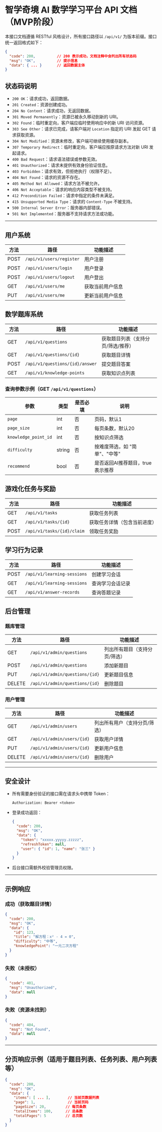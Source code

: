 # 智学奇境 AI 数学学习平台 API 文档（MVP阶段）

本接口文档遵循 RESTful 风格设计，所有接口路径以 `/api/v1/` 为版本前缀。接口统一返回格式如下：

```json
{
  "code": 200,          // 200 表示成功，文档注释中会列出所有状态码
  "msg": "OK",          // 提示信息
  "data": { ... }       // 返回数据主体
}
````

## 状态码说明

* `200 OK`：请求成功，返回数据。
* `201 Created`：资源创建成功。
* `204 No Content`：请求成功，无返回数据。
* `301 Moved Permanently`：资源已被永久移动到新的 URI。
* `302 Found`：临时重定向，客户端应临时使用响应中的新 URI 访问资源。
* `303 See Other`：请求已完成，请客户端对 `Location` 指定的 URI 发起 GET 请求获取资源。
* `304 Not Modified`：资源未修改，客户端可继续使用缓存副本。
* `307 Temporary Redirect`：临时重定向，客户端应按原请求方法对新 URI 发起请求。
* `400 Bad Request`：请求语法错误或参数无效。
* `401 Unauthorized`：请求未提供有效身份验证信息。
* `403 Forbidden`：请求有效，但拒绝执行（权限不足）。
* `404 Not Found`：请求的资源不存在。
* `405 Method Not Allowed`：请求方法不被允许。
* `406 Not Acceptable`：请求的响应内容类型不被支持。
* `412 Precondition Failed`：请求中指定的条件未满足。
* `415 Unsupported Media Type`：请求的 `Content-Type` 不被支持。
* `500 Internal Server Error`：服务器内部错误。
* `501 Not Implemented`：服务器不支持请求方法或功能。

---

## 用户系统

| 方法   | 路径                       | 功能描述     |
| ---- | ------------------------ | -------- |
| POST | `/api/v1/users/register` | 用户注册     |
| POST | `/api/v1/users/login`    | 用户登录     |
| POST | `/api/v1/users/logout`   | 用户登出     |
| GET  | `/api/v1/users/me`       | 获取当前用户信息 |
| PUT  | `/api/v1/users/me`       | 更新当前用户信息 |

## 数学题库系统

| 方法   | 路径                              | 功能描述               |
| ---- | ------------------------------- | ------------------ |
| GET  | `/api/v1/questions`             | 获取题目列表（支持分页/筛选/推荐） |
| GET  | `/api/v1/questions/{id}`        | 获取题目详情             |
| POST | `/api/v1/questions/{id}/answer` | 提交题目答案             |
| GET  | `/api/v1/knowledge-points`      | 获取知识点列表            |

### 查询参数示例（GET `/api/v1/questions`）

| 参数                   | 类型     | 是否必填 | 说明                  |
| -------------------- | ------ | ---- | ------------------- |
| `page`               | int    | 否    | 页码，默认1              |
| `page_size`          | int    | 否    | 每页条数，默认20           |
| `knowledge_point_id` | int    | 否    | 按知识点筛选              |
| `difficulty`         | string | 否    | 按难度筛选，如 "简单"、"中等"   |
| `recommend`          | bool   | 否    | 是否返回AI推荐题目，true表示推荐 |

## 游戏化任务与奖励

| 方法   | 路径                         | 功能描述           |
| ---- | -------------------------- | -------------- |
| GET  | `/api/v1/tasks`            | 获取任务列表         |
| GET  | `/api/v1/tasks/{id}`       | 获取任务详情（包含当前进度） |
| POST | `/api/v1/tasks/{id}/claim` | 领取任务奖励         |

## 学习行为记录

| 方法   | 路径                          | 功能描述     |
| ---- | --------------------------- | -------- |
| POST | `/api/v1/learning-sessions` | 创建学习会话   |
| GET  | `/api/v1/learning-sessions` | 查询学习会话记录 |
| GET  | `/api/v1/answer-records`    | 查询答题记录   |

## 后台管理

### 题库管理

| 方法     | 路径                             | 功能描述            |
| ------ | ------------------------------ | --------------- |
| GET    | `/api/v1/admin/questions`      | 列出所有题目（支持分页/筛选） |
| POST   | `/api/v1/admin/questions`      | 添加新题目           |
| PUT    | `/api/v1/admin/questions/{id}` | 更新题目信息          |
| DELETE | `/api/v1/admin/questions/{id}` | 删除题目            |

### 用户管理

| 方法     | 路径                         | 功能描述            |
| ------ | -------------------------- | --------------- |
| GET    | `/api/v1/admin/users`      | 列出所有用户（支持分页/筛选） |
| GET    | `/api/v1/admin/users/{id}` | 获取用户详情          |
| PUT    | `/api/v1/admin/users/{id}` | 更新用户信息          |
| DELETE | `/api/v1/admin/users/{id}` | 删除用户            |

---

## 安全设计

* 所有需要身份验证的接口需在请求头中携带 Token：

  ```
  Authorization: Bearer <token>
  ```

* 登录成功返回：

  ```json
  {
    "code": 200,
    "msg": "OK",
    "data": {
      "token": "xxxxx.yyyyy.zzzzz",
      "refreshToken": null,
      "user": { "id": 1, "name": "张三" }
    }
  }
  ```

* 后台接口需额外校验管理员权限。

---

## 示例响应

### 成功（获取题目详情）

```json
{
  "code": 200,
  "msg": "OK",
  "data": {
    "id": 123,
    "title": "解方程：x² - 4 = 0",
    "difficulty": "中等",
    "knowledgePoint": "一元二次方程"
  }
}
```

### 失败（未授权）

```json
{
  "code": 401,
  "msg": "Unauthorized",
  "data": null
}
```

### 失败（资源未找到）

```json
{
  "code": 404,
  "msg": "Not Found",
  "data": null
}
```

---

## 分页响应示例（适用于题目列表、任务列表、用户列表等）

```json
{
  "code": 200,
  "msg": "OK",
  "data": {
    "items": [ ... ],        // 当前页数据列表
    "page": 1,               // 当前页码
    "pageSize": 20,         // 每页条数
    "totalItems": 100,      // 总条数
    "totalPages": 5         // 总页数
  }
}
```

